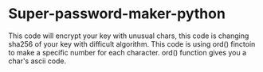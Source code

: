 # Super-password-maker-python
This code will encrypt your key with unusual chars, this code is changing  sha256 of your key with difficult algorithm.
This code is using ord() finctoin to make a specific number for each character.
ord() function gives you a char's ascii code.
